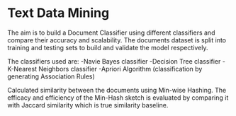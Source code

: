 # Text Data Mining

The aim is to build a Document Classifier using different classifiers and compare their accuracy and scalability.
The documents dataset is split into training and testing sets to build and validate the model respectively.

The classifiers used are:
-Navie Bayes classifier
-Decision Tree classifier
-K-Nearest Neighbors classifier
-Apriori Algorithm (classification by generating Association Rules)
  
Calculated similarity between the documents using Min-wise Hashing. The efficacy and efficiency of the Min-Hash sketch is evaluated by comparing it with Jaccard similarity which is true similarity baseline.

